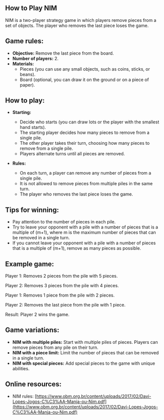 ## How to Play NIM

NIM is a two-player strategy game in which players remove pieces from a set of objects. The player who removes the last piece loses the game.

## Game rules:

* **Objective:** Remove the last piece from the board.
* **Number of players:** 2.
* **Materials:**
    * Pieces (you can use any small objects, such as coins, sticks, or beans).
    * Board (optional, you can draw it on the ground or on a piece of paper).

## How to play:

* **Starting:**
    * Decide who starts (you can draw lots or the player with the smallest hand starts).
    * The starting player decides how many pieces to remove from a single pile.
    * The other player takes their turn, choosing how many pieces to remove from a single pile.
    * Players alternate turns until all pieces are removed.

* **Rules:**
    * On each turn, a player can remove any number of pieces from a single pile.
    * It is not allowed to remove pieces from multiple piles in the same turn.
    * The player who removes the last piece loses the game.

## Tips for winning:

* Pay attention to the number of pieces in each pile.
* Try to leave your opponent with a pile with a number of pieces that is a multiple of (m+1), where m is the maximum number of pieces that can be removed in a single turn.
* If you cannot leave your opponent with a pile with a number of pieces that is a multiple of (m+1), remove as many pieces as possible.

## Example game:

Player 1: Removes 2 pieces from the pile with 5 pieces.

Player 2: Removes 3 pieces from the pile with 4 pieces.

Player 1: Removes 1 piece from the pile with 2 pieces.

Player 2: Removes the last piece from the pile with 1 piece.

Result: Player 2 wins the game.

## Game variations:

* **NIM with multiple piles:** Start with multiple piles of pieces. Players can remove pieces from any pile on their turn.
* **NIM with a piece limit:** Limit the number of pieces that can be removed in a single turn.
* **NIM with special pieces:** Add special pieces to the game with unique abilities.

## Online resources:

* NIM rules: [https://www.obm.org.br/content/uploads/2017/02/Davi-Lopes-Jogos-C%C3%AA-Manja-ou-Nim.pdf](https://www.obm.org.br/content/uploads/2017/02/Davi-Lopes-Jogos-C%C3%AA-Manja-ou-Nim.pdf)


